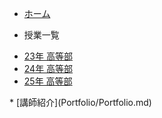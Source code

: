 <!-- _navbar.md -->
<!-- ![Logo](https://yourdomain/logo.png ':height=30')  -->
* [ホーム](README.md)

* 授業一覧
<ul class="nav-dropdown">
    <li><a href="Curriculum2023.md">23年 高等部</a></li>
    <li><a href="Curriculum2024.md">24年 高等部</a></li>
    <li><a href="Curriculum2025.md">25年 高等部</a></li>
</ul>
* [講師紹介](Portfolio/Portfolio.md)